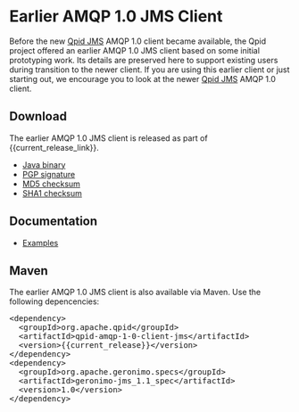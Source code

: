 # Earlier AMQP 1.0 JMS Client

Before the new [Qpid JMS](index.html) AMQP 1.0 client became available, the Qpid
project offered an earlier AMQP 1.0 JMS client based on some initial prototyping work.
Its details are preserved here to support existing users during transition to the newer
client. If you are using this earlier client or just starting out, we encourage you to
look at the newer [Qpid JMS](index.html) AMQP 1.0 client.

## Download

The earlier AMQP 1.0 JMS client is released as part of {{current_release_link}}.

<div class="two-column" markdown="1">

 - [Java binary](http://archive.apache.org/dist/qpid/{{current_release}}/binaries/qpid-amqp-1-0-client-jms-{{current_release}}-bin.tar.gz)
 - [PGP signature](http://archive.apache.org/dist/qpid/{{current_release}}/binaries/qpid-amqp-1-0-client-jms-{{current_release}}-bin.tar.gz.asc)
 - [MD5 checksum](http://archive.apache.org/dist/qpid/{{current_release}}/binaries/qpid-amqp-1-0-client-jms-{{current_release}}-bin.tar.gz.md5)
 - [SHA1 checksum](http://archive.apache.org/dist/qpid/{{current_release}}/binaries/qpid-amqp-1-0-client-jms-{{current_release}}-bin.tar.gz.sha1)

</div>

## Documentation

 - [Examples](http://svn.apache.org/repos/asf/qpid/branches/{{current_release}}/qpid/java/amqp-1-0-client-jms/example)

## Maven

The earlier AMQP 1.0 JMS client is also available via Maven. Use the following depencencies:

<div class="highlight"><pre>
<span class="nt">&lt;dependency&gt;</span>
  <span class="nt">&lt;groupId&gt;</span>org.apache.qpid<span class="nt">&lt;/groupId&gt;</span>
  <span class="nt">&lt;artifactId&gt;</span>qpid-amqp-1-0-client-jms<span class="nt">&lt;/artifactId&gt;</span>
  <span class="nt">&lt;version&gt;</span>{{current_release}}<span class="nt">&lt;/version&gt;</span>
<span class="nt">&lt;/dependency&gt;</span>
<span class="nt">&lt;dependency&gt;</span>
  <span class="nt">&lt;groupId&gt;</span>org.apache.geronimo.specs<span class="nt">&lt;/groupId&gt;</span>
  <span class="nt">&lt;artifactId&gt;</span>geronimo-jms_1.1_spec<span class="nt">&lt;/artifactId&gt;</span>
  <span class="nt">&lt;version&gt;</span>1.0<span class="nt">&lt;/version&gt;</span>
<span class="nt">&lt;/dependency&gt;</span>
</pre></div>
